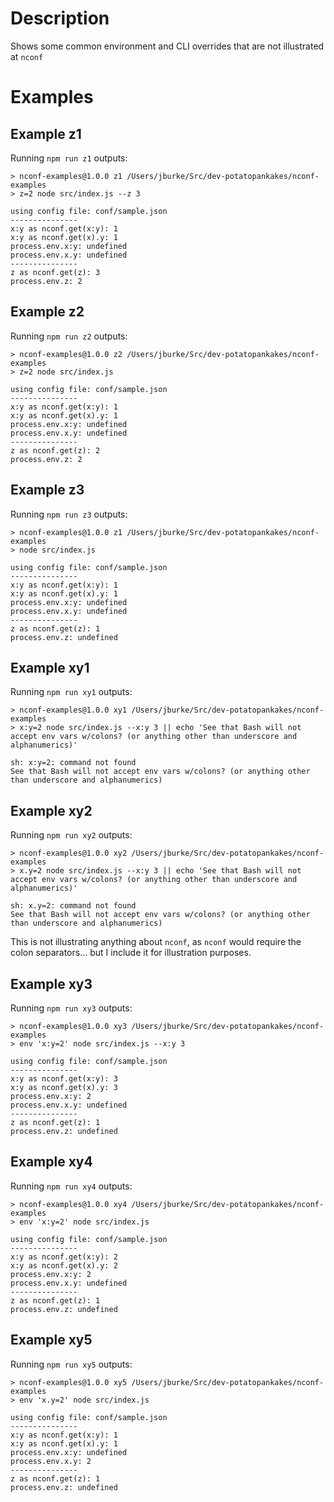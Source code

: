 # Description

Shows some common environment and CLI overrides that are not illustrated at `nconf`

# Examples

## Example z1
Running `npm run z1` outputs:

```
> nconf-examples@1.0.0 z1 /Users/jburke/Src/dev-potatopankakes/nconf-examples
> z=2 node src/index.js --z 3

using config file: conf/sample.json
---------------
x:y as nconf.get(x:y): 1
x:y as nconf.get(x).y: 1
process.env.x:y: undefined
process.env.x.y: undefined
---------------
z as nconf.get(z): 3
process.env.z: 2
```

## Example z2
Running `npm run z2` outputs:

```
> nconf-examples@1.0.0 z2 /Users/jburke/Src/dev-potatopankakes/nconf-examples
> z=2 node src/index.js

using config file: conf/sample.json
---------------
x:y as nconf.get(x:y): 1
x:y as nconf.get(x).y: 1
process.env.x:y: undefined
process.env.x.y: undefined
---------------
z as nconf.get(z): 2
process.env.z: 2
```

## Example z3
Running `npm run z3` outputs:
```
> nconf-examples@1.0.0 z1 /Users/jburke/Src/dev-potatopankakes/nconf-examples
> node src/index.js

using config file: conf/sample.json
---------------
x:y as nconf.get(x:y): 1
x:y as nconf.get(x).y: 1
process.env.x:y: undefined
process.env.x.y: undefined
---------------
z as nconf.get(z): 1
process.env.z: undefined
```

## Example xy1
Running `npm run xy1` outputs:

```
> nconf-examples@1.0.0 xy1 /Users/jburke/Src/dev-potatopankakes/nconf-examples
> x:y=2 node src/index.js --x:y 3 || echo 'See that Bash will not accept env vars w/colons? (or anything other than underscore and alphanumerics)'

sh: x:y=2: command not found
See that Bash will not accept env vars w/colons? (or anything other than underscore and alphanumerics)
```

## Example xy2
Running `npm run xy2` outputs:

```
> nconf-examples@1.0.0 xy2 /Users/jburke/Src/dev-potatopankakes/nconf-examples
> x.y=2 node src/index.js --x:y 3 || echo 'See that Bash will not accept env vars w/colons? (or anything other than underscore and alphanumerics)'

sh: x.y=2: command not found
See that Bash will not accept env vars w/colons? (or anything other than underscore and alphanumerics)
```

This is not illustrating anything about `nconf`, as `nconf` would require the colon separators... but I include it for illustration purposes.

## Example xy3
Running `npm run xy3` outputs:

```
> nconf-examples@1.0.0 xy3 /Users/jburke/Src/dev-potatopankakes/nconf-examples
> env 'x:y=2' node src/index.js --x:y 3

using config file: conf/sample.json
---------------
x:y as nconf.get(x:y): 3
x:y as nconf.get(x).y: 3
process.env.x:y: 2
process.env.x.y: undefined
---------------
z as nconf.get(z): 1
process.env.z: undefined
```

## Example xy4
Running `npm run xy4` outputs:

```
> nconf-examples@1.0.0 xy4 /Users/jburke/Src/dev-potatopankakes/nconf-examples
> env 'x:y=2' node src/index.js

using config file: conf/sample.json
---------------
x:y as nconf.get(x:y): 2
x:y as nconf.get(x).y: 2
process.env.x:y: 2
process.env.x.y: undefined
---------------
z as nconf.get(z): 1
process.env.z: undefined
```

## Example xy5
Running `npm run xy5` outputs:

```
> nconf-examples@1.0.0 xy5 /Users/jburke/Src/dev-potatopankakes/nconf-examples
> env 'x.y=2' node src/index.js

using config file: conf/sample.json
---------------
x:y as nconf.get(x:y): 1
x:y as nconf.get(x).y: 1
process.env.x:y: undefined
process.env.x.y: 2
---------------
z as nconf.get(z): 1
process.env.z: undefined
```
